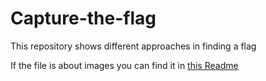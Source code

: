 # Capture-the-flag
This repository shows different approaches in finding a flag 

If the file is about images you can find it in [this Readme](Steganography/Readme.md)
